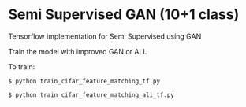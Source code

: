 # Semi Supervised GAN (10+1 class)

Tensorflow implementation for Semi Supervised using GAN


Train the model with improved GAN or ALI. 

To train:


    $ python train_cifar_feature_matching_tf.py

    $ python train_cifar_feature_matching_ali_tf.py
